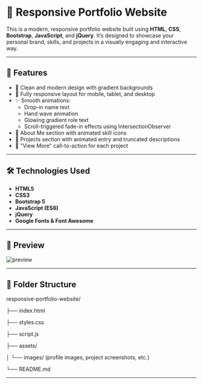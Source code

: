 # 💼 Responsive Portfolio Website

This is a modern, responsive portfolio website built using **HTML**, **CSS**, **Bootstrap**, **JavaScript**, and **jQuery**. It’s designed to showcase your personal brand, skills, and projects in a visually engaging and interactive way.

---

## 🚀 Features

- 🎨 Clean and modern design with gradient backgrounds
- 📱 Fully responsive layout for mobile, tablet, and desktop
- ✨ Smooth animations:
  - Drop-in name text
  - Hand wave animation
  - Glowing gradient role text
  - Scroll-triggered fade-in effects using IntersectionObserver
- 🧠 About Me section with animated skill icons
- 🧰 Projects section with animated entry and truncated descriptions
- 🔗 "View More" call-to-action for each project

---

## 🛠️ Technologies Used

- **HTML5**
- **CSS3**
- **Bootstrap 5**
- **JavaScript (ES6)**
- **jQuery**
- **Google Fonts & Font Awesome**

---

## 📸 Preview

![preview](https://github.com/user-attachments/assets/cf33c49c-a2e7-41c8-a425-170e4af07e8f)


---

## 📁 Folder Structure

responsive-portfolio-website/

├── index.html

├── styles.css

├── script.js

├── assets/

│ └── images/ (profile images, project screenshots, etc.)

└── README.md


---

